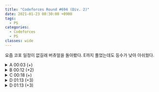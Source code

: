 ```yaml
---
title: "Codeforces Round #694 (Div. 2)"
date: 2021-01-23 00:30:00 +0900
tags:
  - PS
categories:
  - Codeforces
  - PS
classes: wide
---
```


<script type="text/javascript" 
src="https://cdn.mathjax.org/mathjax/latest/MathJax.js?config=TeX-AMS_HTML">
</script>

요즘 코포 일정이 없길래 버츄얼을 돌아봤다. E까지 풀었는데도 등수가 낮아 아쉬웠다.

<details>
<summary>A 00:03 (+)</summary>

<div markdown="1">

## A. Favourite Sequence

입력을 deque에 받아 저장하고 좌, 우에서 번갈아가며 출력하면 된다.

```cpp
#include <iostream>
#include <deque>

int main(void)
{
    std::cin.tie(0);
    std::ios_base::sync_with_stdio(false);
    
    int T;
    std::cin >> T;

    while(T--){
        int N;
        std::cin >> N;
        std::deque<int> dq;

        int x;
        for(int i = 0; i < N; i++){
            std::cin >> x;
            dq.push_back(x);
        }

        while(!dq.empty()){
            std::cout << dq.front() << " ";
            dq.pop_front();
            if(dq.empty())break;
            std::cout << dq.back() << " ";
            dq.pop_back();
        }
        std::cout << "\n";
    }
    
    return 0;
}
```

</div>
</details>

<details>
<summary>B 00:12 (+2)</summary>

<div markdown="1">

## B. Last Year's Substring

왼쪽에서 i개, 오른쪽에서 4-i개를 잡아 만든 모든 문자열을 탐색하면 된다.

```cpp
#include <iostream>

int main(void)
{
    std::cin.tie(0);
    std::ios_base::sync_with_stdio(false);

    int T;
    std::cin >> T;
    while (T--)
    {
        int N;
        std::cin >> N;
        std::string s;
        std::cin >> s;
        for (int i = 0; i <= 5; i++)
        {
            if(i == 5){
                std::cout << "NO\n";
                break;
            }
            if ((s.substr(0, i) + s.substr(N - (4-i), (4-i))) == "2020")
            {
                std::cout << "YES\n";
                break;
            }
        }
    }

    return 0;
}
```

</div>
</details>

<details>
<summary>C 00:18 (+)</summary>

<div markdown="1">

## C. Unique Number

$$x \le 50$$이다. 모든 정답을 손으로 계산해서 구한 뒤 db배열에 저장하면 된다.

```cpp
#include <iostream>

int main(void)
{
    std::cin.tie(0);
    std::ios_base::sync_with_stdio(false);

    int db[50] = {1,
                  2,
                  3,
                  4,
                  5,
                  6,
                  7,
                  8,
                  9,
                  19,
                  29,
                  39,
                  49,
                  59,
                  69,
                  79,
                  89,
                  189,
                  289,
                  389,
                  489,
                  589,
                  689,
                  789,
                  1789,
                  2789,
                  3789,
                  4789,
                  5789,
                  6789,
                  16789,
                  26789,
                  36789,
                  46789,
                  56789,
                  156789,
                  256789,
                  356789,
                  456789,
                  1456789,
                  2456789,
                  3456789,
                  13456789,
                  23456789,
                  123456789,
                  -1,
                  -1,
                  -1,
                  -1,
                  -1};
    int T;
    std::cin >> T;
    while (T--)
    {
        int x;
        std::cin >> x;
        std::cout << db[x - 1] << "\n";
    }

    return 0;
}
```
</div>
</details>

<details>
<summary>D 01:13 (+3)</summary>

<div markdown="1">

## D. Add to Neighbour and Remove

누적합을 set에 넣어 관리하자.

$$a, 2a, 3a, \ldots, ka = \sum_{x=1}^{n}{a_x}$$ 가 모두 set에 들어있다면 그렇게 배열을 만들 수 있다는 것이다.

그러한 $$a$$ 중 가장 작은 $$a$$를 구하면 가장 적은 횟수로 배열에 담긴 수를 모두 같게 하는 것이다. 이것을 구현해주면 된다.

모든 $$a$$의 후보에 대하여 set에 $$a, 2a, 3a, \ldots, ka = \sum_{x=1}^{n}{a_x}$$ 가 모두 set에 들어있는지를 $$O(N^2lgN)$$ 에 수행할 수 있다.

```cpp
#include <iostream>
#include <vector>
#include <set>

int main(void)
{
    std::cin.tie(0);
    std::ios_base::sync_with_stdio(false);

    int T;
    std::cin >> T;
    while (T--)
    {
        int N;
        std::cin >> N;

        std::vector<int> v;
        std::set<int> st;

        int a;
        for (int i = 0; i < N; i++)
        {
            std::cin >> a;
            st.insert(*st.begin() - a);
        }

        for (int i = N; i >= 1; i--)
        {
            if ((-(*st.begin())) % i)
                continue;
            bool valid = true;
            for (int j = -(*st.begin()) / i; j < -(*st.begin()); j += -(*st.begin()) / i)
            {
                if (st.find(-j) == st.end())
                {
                    valid = false;
                    break;
                }
            }
            if (valid)
            {
                std::cout << N - i << "\n";
                break;
            }
        }
    }

    return 0;
}
```
</div>
</details>

<details>
<summary>D 01:13 (+3)</summary>

<div markdown="1">

## E2. Close Tuples (hard version)

E1 은 E2에서 $$m = 3$$, $$k = 2$$인 경우이므로 따로 설명하지 않는다.

먼저 수열 $$a$$를 정렬하자.

$$a$$에서 $$min$$이 될 수 $$x_{min}$$을 먼저 뽑는다고 하자. 그러면 $$x_{max}$$ 가 될 수 있는 수의 범위는 한정적이다.

따라서

$$x_{min}$$을 고를 때 마다, $$x_{min} + 1$$ 부터 $$x_{max}$$ 까지의 수 중에서 $$m-1$$개를 뽑는 경우의 수에 $$x_{min}$$의 개수를 곱해주면 된다.

또는

$$x_{min}$$ 부터 $$x_{max}$$ 까지의 수 중에서 $$m$$개를 뽑는 경우의 수에서, $$x_{min} + 1$$ 부터 $$x_{max}$$ 까지의 수 중에서 $$m$$개를 뽑는 경우의 수를 빼주면 정답이다.

$$C(n,r)$$을 구할 때, $$O(n + r + lgM)$$의 나이브한 방식으로는 TLE를 받는다. 팩토리얼을 모두 전처리 해 두고 $$O(lgM)$$ 로 $$C(n,r)$$을 구하면 AC를 받을 수 있다.

```cpp
#include <iostream>
#include <vector>
#include <algorithm>

typedef long long ll;

ll mod = 1e9 + 7;

ll powmod(ll a, ll n)
{
    if (n == 0)
        return 1;
    if (n == 1)
        return a;

    ll b = powmod(a, n / 2);
    b = (b * b) % mod;
    if (n & 1)
    {
        b = (b * a) % mod;
    }
    return b;
}

std::vector<ll> fact(202020);

ll C(int n, int r)
{
    if (r > n)
        return 0;
    ll A = fact[n];
    ll B = (fact[n - r] * fact[r]) % mod;
    return (A * powmod(B, mod - 2)) % mod;
}

int main(void)
{
    std::cin.tie(0);
    std::ios_base::sync_with_stdio(false);

    fact[0] = 1;
    fact[1] = 1;
    for (int i = 2; i <= 200000; i++)
    {
        fact[i] = (fact[i - 1] * i) % mod;
    }

    int T;
    std::cin >> T;
    while (T--)
    {
        int n, m, k;
        std::cin >> n >> m >> k;

        std::vector<int> v;
        int x;
        for (int i = 0; i < n; i++)
        {
            std::cin >> x;
            v.push_back(x);
        }

        std::sort(v.begin(), v.end());

        ll cnt = 0;

        for (auto it = v.begin(); it != v.end(); it++)
        {
            if (it != v.begin() && *(--it) == *(++it))
                continue;
            auto r = std::upper_bound(it, v.end(), *it + k);
            auto l = std::upper_bound(it, v.end(), *it);
            ll c = r - l;

            c = (C(r - it, m) - C(c, m) + mod) % mod;
            cnt = (cnt + c) % mod;
        }
        //1 1 2 2 3 4 5 6 8 9

        std::cout << cnt << "\n";
    }

    return 0;
}
```
</div>
</details>